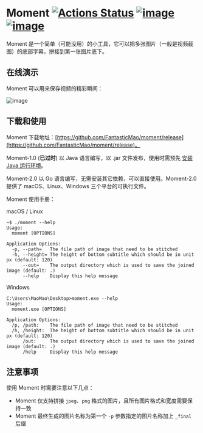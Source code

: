 # Moment [![Actions Status](https://github.com/FantasticMao/moment/workflows/action/badge.svg)](https://github.com/FantasticMao/moment/actions) [![image](https://img.shields.io/badge/release-download-blue.svg)](https://github.com/FantasticMao/moment/releases) [![image](https://img.shields.io/badge/license-MIT-green.svg)](https://github.com/FantasticMao/moment/blob/master/LICENSE)

Moment 是一个简单（可能没用）的小工具，它可以把多张图片（一般是视频截图）的底部字幕，拼接到第一张图片底下。

## 在线演示

Moment 可以用来保存视频的精彩瞬间：

![image](doc/usage.gif)

## 下载和使用

Moment 下载地址：[https://github.com/FantasticMao/moment/release](https://github.com/FantasticMao/moment/release)。

Moment-1.0 (**已过时**) 以 Java 语言编写，以 .jar 文件发布，使用时需预先 [安装 Java 运行环境](https://www.baidu.com/s?wd=安装%20JRE)。

Moment-2.0 以 Go 语言编写，无需安装其它依赖，可以直接使用。Moment-2.0 提供了 macOS、Linux、Windows 三个平台的可执行文件。

Moment 使用手册：

macOS / Linux

```text
~$ ./moment --help
Usage:
  moment [OPTIONS]

Application Options:
  -p, --path=   The file path of image that need to be stitched
  -h, --height= The height of bottom subtitle which should be in unit px (default: 120)
      --out=    The output directory which is used to save the joined image (default: .)
      --help    Display this help message
```

Windows

```text
C:\Users\MaoMao\Desktop>moment.exe --help
Usage:
  moment.exe [OPTIONS]

Application Options:
  /p, /path:    The file path of image that need to be stitched
  /h, /height:  The height of bottom subtitle which should be in unit px (default: 120)
      /out:     The output directory which is used to save the joined image (default: .)
      /help     Display this help message
```

## 注意事项

使用 Moment 时需要注意以下几点：

- Moment 仅支持拼接 `jpeg`、`png` 格式的图片，且所有图片格式和宽度需要保持一致
- Moment 最终生成的图片名称为第一个 `-p` 参数指定的图片名称加上 `_final` 后缀
